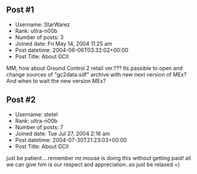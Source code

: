 ## Post #1
- Username: StarWarez
- Rank: ultra-n00b
- Number of posts: 3
- Joined date: Fri May 14, 2004 11:25 am
- Post datetime: 2004-06-06T03:32:02+00:00
- Post Title: About GCII

MM, how about Ground Control 2 retail ver.??? Its passible to open and change sources of "gc2data.sdf" archive with new next version of MEx? 
And when to wait the new version MEx?
## Post #2
- Username: stetel
- Rank: ultra-n00b
- Number of posts: 7
- Joined date: Tue Jul 27, 2004 2:16 am
- Post datetime: 2004-07-30T21:23:03+00:00
- Post Title: About GCII

just be patient....remember mr.mouse is doing this without getting paid! all we can give him is our respect and appreciation..so just be relaxed =)
